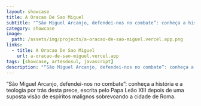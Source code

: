 ```yaml
---
layout: showcase
title: A Oracao De Sao Miguel
subtitle: "“São Miguel Arcanjo, defendei-nos no combate”: conheça a história e a teologia por trás desta prece, escrita pelo Papa Leão XIII depois de uma suposta visão de espíritos malignos sobrevoando a cidade de Roma."
category: showcase
image:
  path: /assets/img/projects/a-oracao-de-sao-miguel.vercel.app.png
links:
  - title: A Oracao De Sao Miguel
    url: a-oracao-de-sao-miguel.vercel.app
tags: [showcase, artesdosul, javascript]
description: "“São Miguel Arcanjo, defendei-nos no combate”: conheça a história e a teologia por trás desta prece, escrita pelo Papa Leão XIII depois de uma suposta visão de espíritos malignos sobrevoando a cidade de Roma."
---
```


“São Miguel Arcanjo, defendei-nos no combate”: conheça a história e a teologia por trás desta prece, escrita pelo Papa Leão XIII depois de uma suposta visão de espíritos malignos sobrevoando a cidade de Roma.
